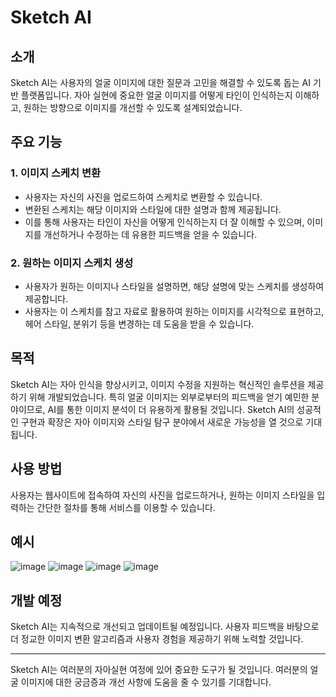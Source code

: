 # Sketch AI

## 소개
Sketch AI는 사용자의 얼굴 이미지에 대한 질문과 고민을 해결할 수 있도록 돕는 AI 기반 플랫폼입니다. 자아 실현에 중요한 얼굴 이미지를 어떻게 타인이 인식하는지 이해하고, 원하는 방향으로 이미지를 개선할 수 있도록 설계되었습니다.

## 주요 기능

### 1. 이미지 스케치 변환
- 사용자는 자신의 사진을 업로드하여 스케치로 변환할 수 있습니다.
- 변환된 스케치는 해당 이미지와 스타일에 대한 설명과 함께 제공됩니다.
- 이를 통해 사용자는 타인이 자신을 어떻게 인식하는지 더 잘 이해할 수 있으며, 이미지를 개선하거나 수정하는 데 유용한 피드백을 얻을 수 있습니다.

### 2. 원하는 이미지 스케치 생성
- 사용자가 원하는 이미지나 스타일을 설명하면, 해당 설명에 맞는 스케치를 생성하여 제공합니다.
- 사용자는 이 스케치를 참고 자료로 활용하여 원하는 이미지를 시각적으로 표현하고, 헤어 스타일, 분위기 등을 변경하는 데 도움을 받을 수 있습니다.

## 목적
Sketch AI는 자아 인식을 향상시키고, 이미지 수정을 지원하는 혁신적인 솔루션을 제공하기 위해 개발되었습니다. 특히 얼굴 이미지는 외부로부터의 피드백을 얻기 예민한 분야이므로, AI를 통한 이미지 분석이 더 유용하게 활용될 것입니다. Sketch AI의 성공적인 구현과 확장은 자아 이미지와 스타일 탐구 분야에서 새로운 가능성을 열 것으로 기대됩니다.

## 사용 방법
사용자는 웹사이트에 접속하여 자신의 사진을 업로드하거나, 원하는 이미지 스타일을 입력하는 간단한 절차를 통해 서비스를 이용할 수 있습니다.

## 예시
![image](https://github.com/gyuri2020/SketchAI/assets/66810905/9c91ab51-bc99-4418-8ffa-a8fe00b9e682)
![image](https://github.com/gyuri2020/SketchAI/assets/66810905/6ea00902-c978-4634-97f1-85b305282e0f)
![image](https://github.com/gyuri2020/SketchAI/assets/66810905/39a886d8-5cf0-4af1-b97a-a560de31014b)
![image](https://github.com/gyuri2020/SketchAI/assets/66810905/0d12dc4f-5f1d-44bd-83f8-211b92828df9)



## 개발 예정
Sketch AI는 지속적으로 개선되고 업데이트될 예정입니다. 사용자 피드백을 바탕으로 더 정교한 이미지 변환 알고리즘과 사용자 경험을 제공하기 위해 노력할 것입니다.

---

Sketch AI는 여러분의 자아실현 여정에 있어 중요한 도구가 될 것입니다. 여러분의 얼굴 이미지에 대한 궁금증과 개선 사항에 도움을 줄 수 있기를 기대합니다.

